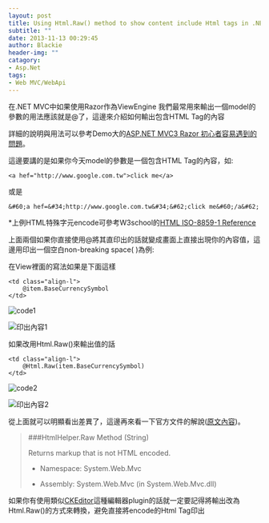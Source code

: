```yaml
---
layout: post
title: Using Html.Raw() method to show content include Html tags in .NET MVC(under Razor ViewEngine)
subtitle: ""
date: 2013-11-13 00:29:45
author: Blackie
header-img: ""
catagory:
- Asp.Net
tags:
- Web MVC/WebApi
---
```

在.NET MVC中如果使用Razor作為ViewEngine 我們最常用來輸出一個model的參數的用法應該就是@了，這邊來介紹如何輸出包含HTML Tag的內容

<!-- More -->

詳細的說明與用法可以參考Demo大的[ASP.NET MVC3 Razor 初心者容易遇到的問題](http://demo.tc/Post/679)。

這邊要講的是如果你今天model的參數是一個包含HTML Tag的內容，如:

	<a hef="http://www.google.com.tw">click me</a>

或是

	&#60;a hef=&#34;http://www.google.com.tw&#34;&#62;click me&#60;/a&#62;

*上例HTML特殊字元encode可參考W3school的[HTML ISO-8859-1 Reference](http://www.w3schools.com/tags/ref_entities.asp)

上面兩個如果你直接使用@將其直印出的話就變成畫面上直接出現你的內容值，這邊用印出一個空白non-breaking space(&nbsp;)為例:

在View裡面的寫法如果是下面這樣

    <td class="align-l">
        @item.BaseCurrencySymbol
    </td>

![code1](https://dl.dropboxusercontent.com/u/20925528/%E6%8A%80%E8%A1%93Blog/blogs/20131113/4.PNG)

![印出內容1](https://dl.dropboxusercontent.com/u/20925528/%E6%8A%80%E8%A1%93Blog/blogs/20131113/1.PNG)

如果改用Html.Raw()來輸出值的話

    <td class="align-l">
        @Html.Raw(item.BaseCurrencySymbol)
    </td>

![code2](https://dl.dropboxusercontent.com/u/20925528/%E6%8A%80%E8%A1%93Blog/blogs/20131113/3.PNG)

![印出內容2](https://dl.dropboxusercontent.com/u/20925528/%E6%8A%80%E8%A1%93Blog/blogs/20131113/2.PNG)

從上面就可以明顯看出差異了，這邊再來看一下官方文件的解說([原文內容](http://msdn.microsoft.com/en-us/library/gg480740(v=vs.108).aspx))。

>###HtmlHelper.Raw Method (String)
>
>Returns markup that is not HTML encoded.
>
>- Namespace:  System.Web.Mvc
>
>- Assembly:  System.Web.Mvc (in System.Web.Mvc.dll)

如果你有使用類似[CKEditor](http://ckeditor.com/)這種編輯器plugin的話就一定要記得將輸出改為Html.Raw()的方式來轉換，避免直接將encode的Html Tag印出
